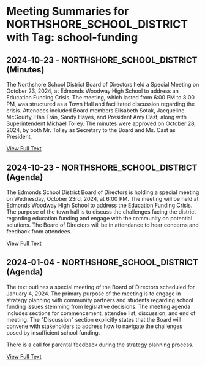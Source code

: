 # Meeting Summaries for NORTHSHORE_SCHOOL_DISTRICT with Tag: school-funding

## 2024-10-23 - NORTHSHORE_SCHOOL_DISTRICT (Minutes)

The Northshore School District Board of Directors held a Special Meeting on October 23, 2024, at Edmonds Woodway High School to address an Education Funding Crisis. The meeting, which lasted from 6:00 PM to 8:00 PM, was structured as a Town Hall and facilitated discussion regarding the crisis.  Attendees included Board members Elisabeth Sotak, Jacqueline McGourty, Hân Trần, Sandy Hayes, and President Amy Cast, along with Superintendent Michael Tolley. The minutes were approved on October 28, 2024, by both Mr. Tolley as Secretary to the Board and Ms. Cast as President.

[View Full Text](https://raw.githubusercontent.com/CivicLens/WashingtonStateSchoolBoardExplorer/refs/heads/main/data/countries/usa/states/wa/counties/king/school_boards/northshore_school_district/2024/2024-10-23-minutes.txt)

## 2024-10-23 - NORTHSHORE_SCHOOL_DISTRICT (Agenda)

The Edmonds School District Board of Directors is holding a special meeting on Wednesday, October 23rd, 2024, at 6:00 PM. The meeting will be held at Edmonds Woodway High School to address the Education Funding Crisis. The purpose of the town hall is to discuss the challenges facing the district regarding education funding and engage with the community on potential solutions.  The Board of Directors will be in attendance to hear concerns and feedback from attendees.

[View Full Text](https://raw.githubusercontent.com/CivicLens/WashingtonStateSchoolBoardExplorer/refs/heads/main/data/countries/usa/states/wa/counties/king/school_boards/northshore_school_district/2024/2024-10-23-agenda.txt)

## 2024-01-04 - NORTHSHORE_SCHOOL_DISTRICT (Agenda)

The text outlines a special meeting of the Board of Directors scheduled for January 4, 2024.  The primary purpose of the meeting is to engage in strategy planning with community partners and students regarding school funding issues stemming from legislative decisions.  The meeting agenda includes sections for commencement, attendee list, discussion, and end of meeting. The "Discussion" section explicitly states that the Board will convene with stakeholders to address how to navigate the challenges posed by insufficient school funding.  

There is a call for parental feedback during the strategy planning process.

[View Full Text](https://raw.githubusercontent.com/CivicLens/WashingtonStateSchoolBoardExplorer/refs/heads/main/data/countries/usa/states/wa/counties/king/school_boards/northshore_school_district/2024/2024-01-04-agenda.txt)

